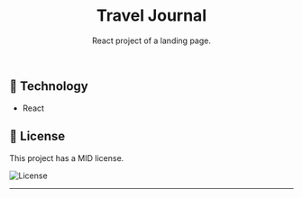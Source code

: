 <h1 align="center"> Travel Journal </h1>

<p align="center">
React project of a landing page.
</p>

<br>

## 🚀 Technology

- React

## :memo: License

This project has a MID license.

<img alt="License" src="https://img.shields.io/static/v1?label=license&message=MIT&color=49AA26&labelColor=000000">


---